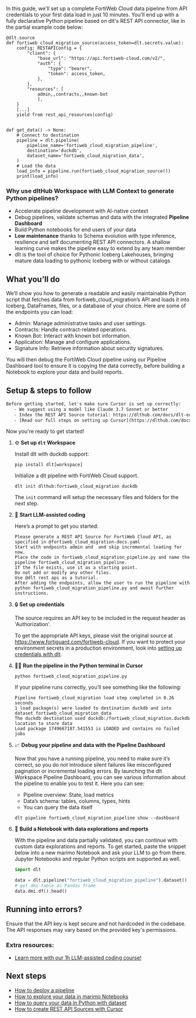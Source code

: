 In this guide, we'll set up a complete FortiWeb Cloud data pipeline from API credentials to your first data load in just 10 minutes. You'll end up with a fully declarative Python pipeline based on dlt's REST API connector, like in the partial example code below:

```python-outcome
@dlt.source
def fortiweb_cloud_migration_source(access_token=dlt.secrets.value):
    config: RESTAPIConfig = {
        "client": {
            "base_url": "https://api.fortiweb-cloud.com/v2/",
            "auth": {
                "type": "bearer",
                "token": access_token,
            },
        },
        "resources": [
            admin,,contracts,,known-bot
            ],
    }
    [...]
    yield from rest_api_resources(config)


def get_data() -> None:
    # Connect to destination
    pipeline = dlt.pipeline(
        pipeline_name='fortiweb_cloud_migration_pipeline',
        destination='duckdb',
        dataset_name='fortiweb_cloud_migration_data', 
    )
    # Load the data
    load_info = pipeline.run(fortiweb_cloud_migration_source())
    print(load_info) 
```

### Why use dltHub Workspace with LLM Context to generate Python pipelines?

- Accelerate pipeline development with AI-native context
- Debug pipelines, validate schemas and data with the integrated **Pipeline Dashboard**
- Build Python notebooks for end users of your data
- **Low maintenance** thanks to Schema evolution with type inference, resilience and self documenting REST API connectors. A shallow learning curve makes the pipeline easy to extend by any team member
- dlt is the tool of choice for Pythonic Iceberg Lakehouses, bringing mature data loading to pythonic Iceberg with or without catalogs

## What you’ll do

We’ll show you how to generate a readable and easily maintainable Python script that fetches data from fortiweb_cloud_migration’s API and loads it into Iceberg, DataFrames, files, or a database of your choice. Here are some of the endpoints you can load:

- Admin: Manage administrative tasks and user settings.
- Contracts: Handle contract-related operations.
- Known Bot: Interact with known bot information.
- Application: Manage and configure applications.
- Signature Info: Retrieve information about security signatures.

You will then debug the FortiWeb Cloud pipeline using our Pipeline Dashboard tool to ensure it is copying the data correctly, before building a Notebook to explore your data and build reports.

## Setup & steps to follow

```default
Before getting started, let's make sure Cursor is set up correctly:
   - We suggest using a model like Claude 3.7 Sonnet or better
   - Index the REST API Source tutorial: https://dlthub.com/docs/dlt-ecosystem/verified-sources/rest_api/ and add it to context as **@dlt rest api**
   - [Read our full steps on setting up Cursor](https://dlthub.com/docs/dlt-ecosystem/llm-tooling/cursor-restapi#23-configuring-cursor-with-documentation)
```

Now you're ready to get started!

1. ⚙️ **Set up `dlt` Workspace**
    
    Install dlt with duckdb support:
    ```shell
    pip install dlt[workspace]
    ```

    Initialize a dlt pipeline with FortiWeb Cloud support.
    ```shell
    dlt init dlthub:fortiweb_cloud_migration duckdb
    ```

    The `init` command will setup the necessary files and folders for the next step.
    
2. 🤠 **Start LLM-assisted coding**
    
    Here’s a prompt to get you started:
    
    ```prompt
    Please generate a REST API Source for FortiWeb Cloud API, as specified in @fortiweb_cloud_migration-docs.yaml 
    Start with endpoints admin and  and skip incremental loading for now. 
    Place the code in fortiweb_cloud_migration_pipeline.py and name the pipeline fortiweb_cloud_migration_pipeline. 
    If the file exists, use it as a starting point. 
    Do not add or modify any other files. 
    Use @dlt rest api as a tutorial. 
    After adding the endpoints, allow the user to run the pipeline with python fortiweb_cloud_migration_pipeline.py and await further instructions.
    ```

    
3. 🔒 **Set up credentials** 
    
    The source requires an API key to be included in the request header as 'Authorization'.
    
    To get the appropriate API keys, please visit the original source at https://www.fortiguard.com/fortiweb-cloud.
    If you want to protect your environment secrets in a production environment, look into [setting up credentials with dlt](https://dlthub.com/docs/walkthroughs/add_credentials).
    
4. 🏃‍♀️ **Run the pipeline in the Python terminal in Cursor**
    
    ```shell
    python fortiweb_cloud_migration_pipeline.py
    ```
    
    If your pipeline runs correctly, you’ll see something like the following:
    
    ```shell
    Pipeline fortiweb_cloud_migration load step completed in 0.26 seconds
    1 load package(s) were loaded to destination duckdb and into dataset fortiweb_cloud_migration_data
    The duckdb destination used duckdb:/fortiweb_cloud_migration.duckdb location to store data
    Load package 1749667187.541553 is LOADED and contains no failed jobs
    ```
    
5. 📈 **Debug your pipeline and data with the Pipeline Dashboard**

    Now that you have a running pipeline, you need to make sure it’s correct, so you do not introduce silent failures like misconfigured pagination or incremental loading errors. By launching the dlt Workspace Pipeline Dashboard, you can see various information about the pipeline to enable you to test it. Here you can see:
    - Pipeline overview: State, load metrics
    - Data’s schema: tables, columns, types, hints
    - You can query the data itself
    
    ```shell
    dlt pipeline fortiweb_cloud_migration_pipeline show --dashboard
    ```
    
6. 🐍 **Build a Notebook with data explorations and reports**

    With the pipeline and data partially validated, you can continue with custom data explorations and reports. To get started, paste the snippet below into a new marimo Notebook and ask your LLM to go from there. Jupyter Notebooks and regular Python scripts are supported as well.

    
    ```python
    import dlt

   data = dlt.pipeline("fortiweb_cloud_migration_pipeline").dataset()
   # get dmi table as Pandas frame
   data.dmi.df().head()
    ```

## Running into errors?

Ensure that the API key is kept secure and not hardcoded in the codebase. The API responses may vary based on the provided key's permissions.

### Extra resources:

- [Learn more with our 1h LLM-assisted coding course!](https://www.youtube.com/watch?v=GGid70rnJuM)

## Next steps

- [How to deploy a pipeline](https://dlthub.com/docs/walkthroughs/deploy-a-pipeline)
- [How to explore your data in marimo Notebooks](https://dlthub.com/docs/general-usage/dataset-access/marimo)
- [How to query your data in Python with dataset](https://dlthub.com/docs/general-usage/dataset-access/dataset)
- [How to create REST API Sources with Cursor](https://dlthub.com/docs/dlt-ecosystem/llm-tooling/cursor-restapi)